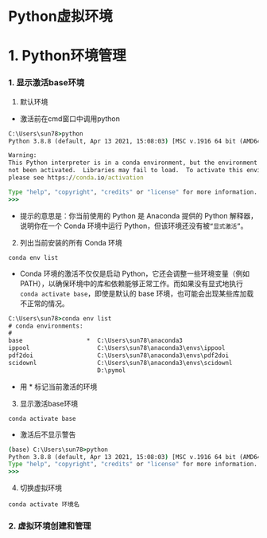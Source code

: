 # Python虚拟环境


# 1. Python环境管理

### 1. 显示激活base环境

1. 默认环境

- 激活前在cmd窗口中调用python

```cmd
C:\Users\sun78>python
Python 3.8.8 (default, Apr 13 2021, 15:08:03) [MSC v.1916 64 bit (AMD64)] :: Anaconda, Inc. on win32

Warning:
This Python interpreter is in a conda environment, but the environment has
not been activated.  Libraries may fail to load.  To activate this environment
please see https://conda.io/activation

Type "help", "copyright", "credits" or "license" for more information.
>>>
```

- 提示的意思是：你当前使用的 Python 是 Anaconda 提供的 Python 解释器，说明你在一个 Conda 环境中运行 Python，但该环境还没有被`“显式激活”`。


2. 列出当前安装的所有 Conda 环境

```
conda env list
```

- Conda 环境的激活不仅仅是启动 Python，它还会调整一些环境变量（例如 PATH），以确保环境中的库和依赖能够正常工作。而如果没有显式地执行 `conda activate base`，即使是默认的 base 环境，也可能会出现某些库加载不正常的情况。

```cmd
C:\Users\sun78>conda env list
# conda environments:
#
base                  *  C:\Users\sun78\anaconda3
ippool                   C:\Users\sun78\anaconda3\envs\ippool
pdf2doi                  C:\Users\sun78\anaconda3\envs\pdf2doi
scidownl                 C:\Users\sun78\anaconda3\envs\scidownl
                         D:\pymol
```

- 用 * 标记当前激活的环境


3. 显示激活base环境

```
conda activate base
```

- 激活后不显示警告

```cmd
(base) C:\Users\sun78>python
Python 3.8.8 (default, Apr 13 2021, 15:08:03) [MSC v.1916 64 bit (AMD64)] :: Anaconda, Inc. on win32
Type "help", "copyright", "credits" or "license" for more information.
>>>
```

4. 切换虚拟环境

```
conda activate 环境名
```


### 2. 虚拟环境创建和管理

